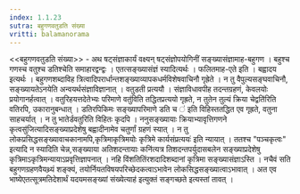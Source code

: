 ```yaml
---
index: 1.1.23
sutra: बहुगणवतुडति संख्या
vritti: balamanorama
---
```


<<बहुगणवतुडति संख्या>> - अथ षट्संज्ञाकार्यं वक्ष्यन् षट्संज्ञोपयोगिनीं सङ्ख्यासंज्ञामाह-बहुगण । बहुश्च गणस्च वतुश्च डतिश्चेति समाहारद्वन्द्वः । एतत्सङ्ख्यासंज्ञं स्यादित्यर्थः । फलितमाह-एते इति । बह्वादय इत्यर्थः । बहुगणशब्दाविह त्रित्वादिपरार्धान्तशङ्ख्याव्यापकधर्मविशेषवाचिनौ गृह्रेते । न तु वैपुल्यसङ्घवाचिनौ, सङ्ख्यायतेऽनयेति अन्वयर्थसंज्ञाविज्ञानात् । वतुडती प्रत्ययौ । संज्ञाविधावपीह तदन्तग्रहणं, केवलयोः प्रयोगानर्हत्वात् । वतुरिहयत्तदेतेभ्यः परिमाणे वतु॑विति तद्धितप्रत्ययो गृह्रते, न तुतेन तुल्यं क्रिया चेद्वति॑रिति वतिरपि, उकारानुबन्धात् । डतिरपिकिमः सङ्ख्यापरिमाणे डति च ॑ इति विहिस्ततद्धित एव गृह्रते, वतुना साहचर्यात् । न तु भातेर्डवतुरिति विहितः कृदपि । ननुसङ्ख्यायाः क्रियाभ्यावृत्तिगणने कृत्वसु॑जित्यादिसङ्ख्याप्रदेशेषु बह्वादीनामेव चतुर्णां ग्रहणं स्यात् । न तु लोकप्रसिद्धसङ्ख्यावाचकानामपि,कृत्रिमाकृत्रिमयोः कृत्रिमे कार्यसंप्रत्ययः॑ इति न्यायात् । ततश्च "पञ्चकृत्वः" इत्यादि न स्यादिति चेन्न,सङ्ख्याया अतिशदन्तायाः कनि॑त्यत्र तिशदन्तपर्युदासबलेन सङ्ख्याप्रदेशेषु कृत्रिमाऽकृत्रिमन्यायाऽप्रवृत्तिज्ञापनात् । नहि विंशतितिंरशदादिशब्दानां कृत्रिमा सङ्ख्यासंज्ञाऽस्ति । नचैवं सति बहुगणग्रहणवैयथ्र्यं शङ्क्यं, तयोर्नियतविषयपरिच्छेदकत्वाऽभावेन लोकसिद्धसङ्ख्यात्वाऽभावात् । अत एव भाष्येएतत्सूत्रमतिदेशार्थं यदयमसङ्ख्यां संख्येत्याह॑ इत्युक्तं सङ्गच्छते इत्यस्तां तावत् । 